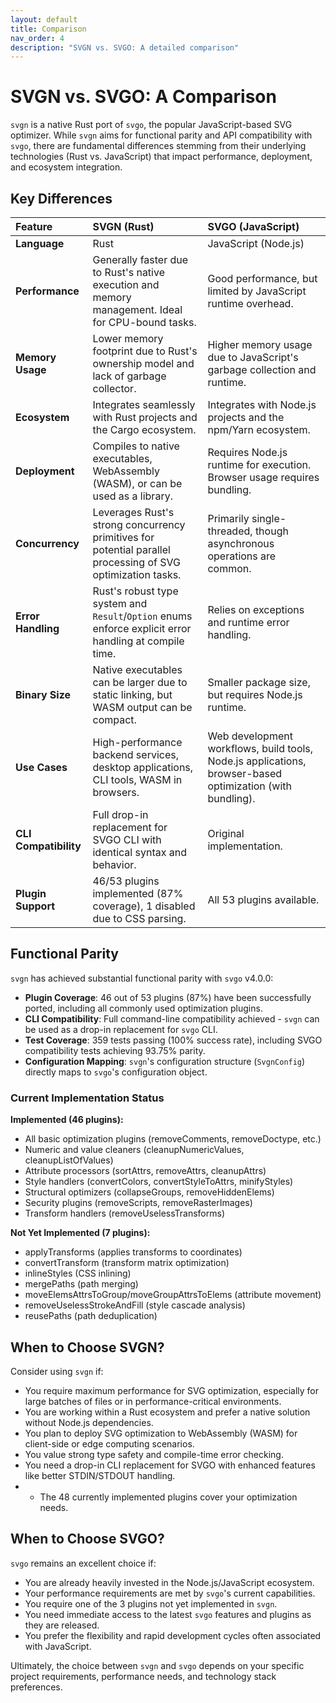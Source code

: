 ```yaml
---
layout: default
title: Comparison
nav_order: 4
description: "SVGN vs. SVGO: A detailed comparison"
---
```


# SVGN vs. SVGO: A Comparison

`svgn` is a native Rust port of `svgo`, the popular JavaScript-based SVG optimizer. While `svgn` aims for functional parity and API compatibility with `svgo`, there are fundamental differences stemming from their underlying technologies (Rust vs. JavaScript) that impact performance, deployment, and ecosystem integration.

## Key Differences

| Feature             | SVGN (Rust)                                     | SVGO (JavaScript)                               |
| :------------------ | :---------------------------------------------- | :---------------------------------------------- |
| **Language**        | Rust                                            | JavaScript (Node.js)                            |
| **Performance**     | Generally faster due to Rust's native execution and memory management. Ideal for CPU-bound tasks. | Good performance, but limited by JavaScript runtime overhead. |
| **Memory Usage**    | Lower memory footprint due to Rust's ownership model and lack of garbage collector. | Higher memory usage due to JavaScript's garbage collection and runtime. |
| **Ecosystem**       | Integrates seamlessly with Rust projects and the Cargo ecosystem. | Integrates with Node.js projects and the npm/Yarn ecosystem. |
| **Deployment**      | Compiles to native executables, WebAssembly (WASM), or can be used as a library. | Requires Node.js runtime for execution. Browser usage requires bundling. |
| **Concurrency**     | Leverages Rust's strong concurrency primitives for potential parallel processing of SVG optimization tasks. | Primarily single-threaded, though asynchronous operations are common. |
| **Error Handling**  | Rust's robust type system and `Result`/`Option` enums enforce explicit error handling at compile time. | Relies on exceptions and runtime error handling. |
| **Binary Size**     | Native executables can be larger due to static linking, but WASM output can be compact. | Smaller package size, but requires Node.js runtime. |
| **Use Cases**       | High-performance backend services, desktop applications, CLI tools, WASM in browsers. | Web development workflows, build tools, Node.js applications, browser-based optimization (with bundling). |
| **CLI Compatibility** | Full drop-in replacement for SVGO CLI with identical syntax and behavior. | Original implementation. |
| **Plugin Support**  | 46/53 plugins implemented (87% coverage), 1 disabled due to CSS parsing. | All 53 plugins available. |

## Functional Parity

`svgn` has achieved substantial functional parity with `svgo` v4.0.0:

-   **Plugin Coverage**: 46 out of 53 plugins (87%) have been successfully ported, including all commonly used optimization plugins.
-   **CLI Compatibility**: Full command-line compatibility achieved - `svgn` can be used as a drop-in replacement for `svgo` CLI.
-   **Test Coverage**: 359 tests passing (100% success rate), including SVGO compatibility tests achieving 93.75% parity.
-   **Configuration Mapping**: `svgn`'s configuration structure (`SvgnConfig`) directly maps to `svgo`'s configuration object.

### Current Implementation Status

**Implemented (46 plugins):**
- All basic optimization plugins (removeComments, removeDoctype, etc.)
- Numeric and value cleaners (cleanupNumericValues, cleanupListOfValues)
- Attribute processors (sortAttrs, removeAttrs, cleanupAttrs)
- Style handlers (convertColors, convertStyleToAttrs, minifyStyles)
- Structural optimizers (collapseGroups, removeHiddenElems)
- Security plugins (removeScripts, removeRasterImages)
- Transform handlers (removeUselessTransforms)

**Not Yet Implemented (7 plugins):**
- applyTransforms (applies transforms to coordinates)
- convertTransform (transform matrix optimization)
- inlineStyles (CSS inlining)
- mergePaths (path merging)
- moveElemsAttrsToGroup/moveGroupAttrsToElems (attribute movement)
- removeUselessStrokeAndFill (style cascade analysis)
- reusePaths (path deduplication)

## When to Choose SVGN?

Consider using `svgn` if:

-   You require maximum performance for SVG optimization, especially for large batches of files or in performance-critical environments.
-   You are working within a Rust ecosystem and prefer a native solution without Node.js dependencies.
-   You plan to deploy SVG optimization to WebAssembly (WASM) for client-side or edge computing scenarios.
-   You value strong type safety and compile-time error checking.
-   You need a drop-in CLI replacement for SVGO with enhanced features like better STDIN/STDOUT handling.
-   -   The 48 currently implemented plugins cover your optimization needs.

## When to Choose SVGO?

`svgo` remains an excellent choice if:

-   You are already heavily invested in the Node.js/JavaScript ecosystem.
-   Your performance requirements are met by `svgo`'s current capabilities.
-   You require one of the 3 plugins not yet implemented in `svgn`.
-   You need immediate access to the latest `svgo` features and plugins as they are released.
-   You prefer the flexibility and rapid development cycles often associated with JavaScript.

Ultimately, the choice between `svgn` and `svgo` depends on your specific project requirements, performance needs, and technology stack preferences.
